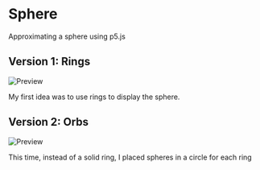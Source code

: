 # Sphere
Approximating a sphere using p5.js

## Version 1: Rings
![Preview](rings/preview.gif)

My first idea was to use rings to display the sphere.

## Version 2: Orbs
![Preview](orbs/preview.gif)

This time, instead of a solid ring, I placed spheres in a circle for each ring
